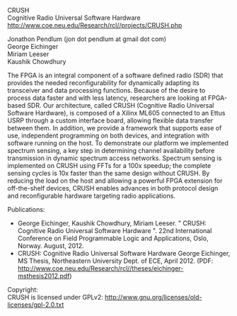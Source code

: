 CRUSH  
Cognitive Radio Universal Software Hardware  
http://www.coe.neu.edu/Research/rcl//projects/CRUSH.php

Jonathon Pendlum (jon dot pendlum at gmail dot com)  
George Eichinger  
Miriam Leeser  
Kaushik Chowdhury  

The FPGA is an integral component of a software defined radio (SDR) that provides the needed reconfigurability for dynamically adapting its transceiver and data processing functions. Because of the desire to process data faster and with less latency, researchers are looking at FPGA-based SDR. Our architecture, called CRUSH (Cognitive Radio Universal Software Hardware), is composed of a Xilinx ML605 connected to an Ettus USRP through a custom interface board, allowing flexible data transfer between them. In addition, we provide a framework that supports ease of use, independent programming on both devices, and integration with software running on the host. To demonstrate our platform we implemented spectrum sensing, a key step in determining channel availability before transmission in dynamic spectrum access networks. Spectrum sensing is implemented on CRUSH using FFTs for a 100x speedup; the complete sensing cycles is 10x faster than the same design without CRUSH. By reducing the load on the host and allowing a powerful FPGA extension for off-the-shelf devices, CRUSH enables advances in both protocol design and reconfigurable hardware targeting radio applications.

Publications:
- George Eichinger, Kaushik Chowdhury, Miriam Leeser. " CRUSH: Cognitive Radio Universal Software Hardware ". 22nd International Conference on Field Programmable Logic and Applications, Oslo, Norway. August, 2012.
- CRUSH: Cognitive Radio Universal Software Hardware George Eichinger,  MS Thesis, Northeastern University Dept. of ECE, April 2012. (PDF: http://www.coe.neu.edu/Research/rcl//theses/eichinger-msthesis2012.pdf)

Copyright:  
CRUSH is licensed under GPLv2: http://www.gnu.org/licenses/old-licenses/gpl-2.0.txt